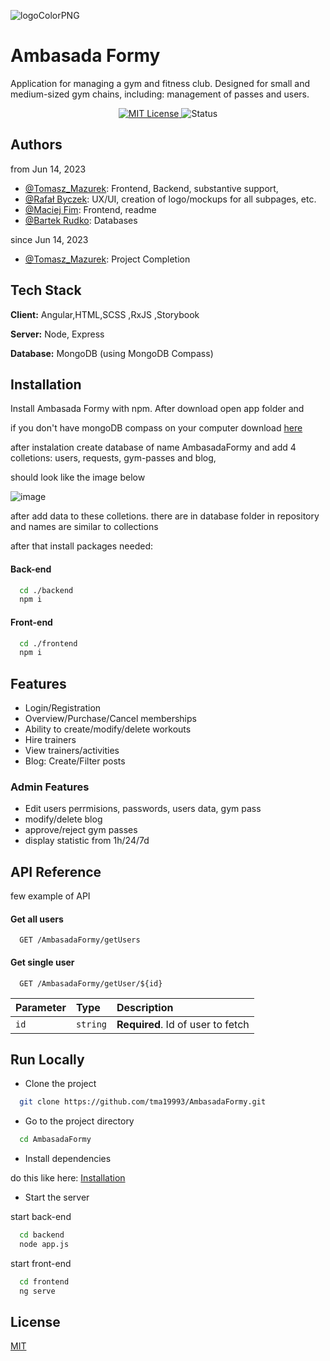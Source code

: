 
![logoColorPNG](https://github.com/user-attachments/assets/272df0b8-d2f4-436c-91e0-da849b003424)

# Ambasada Formy

Application for managing a gym and fitness club. Designed for small and medium-sized gym chains, including: management of passes and users.

<p align="center">
  <a href="https://choosealicense.com/licenses/mit/">
    <img src="https://img.shields.io/badge/License-MIT-green.svg" alt="MIT License">
  </a>
  <img src="https://img.shields.io/badge/Status-In%20Progress-yellow" alt="Status">
</p>




## Authors

from Jun 14, 2023

- [@Tomasz_Mazurek](https://github.com/tma19993): Frontend, Backend, substantive support, 
- [@Rafał Byczek](https://github.com/Hxvillxrd): UX/UI, creation of logo/mockups for all subpages, etc.
- [@Maciej Fim](https://github.com/Orefis): Frontend, readme
- [@Bartek Rudko](https://github.com/Sovtys2306): Databases

since Jun 14, 2023

- [@Tomasz_Mazurek](https://github.com/tma19993): Project Completion
## Tech Stack

**Client:** Angular,HTML,SCSS ,RxJS ,Storybook

**Server:** Node, Express

**Database:** MongoDB (using MongoDB Compass) 


## Installation

Install Ambasada Formy with npm. After download open app folder and 

if you don't have mongoDB compass on your computer download [here](https://www.mongodb.com/try/download/compass)

after instalation create database of name AmbasadaFormy and add 4 colletions: users, requests, gym-passes and blog,

should look like the image below

![image](https://github.com/user-attachments/assets/9c2eeb43-0e45-4e2b-9305-d6745feb96aa)

after add data to these colletions. there are in database folder in repository and names are similar to collections

after that install packages needed:

#### Back-end
```bash
  cd ./backend
  npm i
```

#### Front-end
```bash
  cd ./frontend
  npm i
```
    
## Features

- Login/Registration
- Overview/Purchase/Cancel memberships
- Ability to create/modify/delete workouts
- Hire trainers
- View trainers/activities
- Blog: Create/Filter posts

### Admin Features

- Edit users perrmisions, passwords, users data, gym pass
- modify/delete blog
- approve/reject gym passes
- display statistic from 1h/24/7d


## API Reference

few example of API

#### Get all users

```http
  GET /AmbasadaFormy/getUsers
```

#### Get single user

```http
  GET /AmbasadaFormy/getUser/${id}
```

| Parameter | Type     | Description                       |
| :-------- | :------- | :-------------------------------- |
| `id`      | `string` | **Required**. Id of user to fetch |





## Run Locally

- Clone the project

```bash
  git clone https://github.com/tma19993/AmbasadaFormy.git
```

- Go to the project directory

```bash
  cd AmbasadaFormy
```

- Install dependencies 


do this like here: [Installation](#Installation)


- Start the server

start back-end

```bash
  cd backend
  node app.js
```

start front-end

```bash
  cd frontend
  ng serve
```
## License

[MIT](https://choosealicense.com/licenses/mit/)

